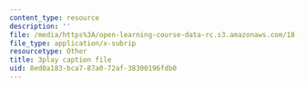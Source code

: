 ```yaml
---
content_type: resource
description: ''
file: /media/https%3A/open-learning-course-data-rc.s3.amazonaws.com/18-06sc-linear-algebra-fall-2011/8ed0a183bca787a072af38300196fdb0_VYS9EYZ3gCo.srt
file_type: application/x-subrip
resourcetype: Other
title: 3play caption file
uid: 8ed0a183-bca7-87a0-72af-38300196fdb0
---
```

